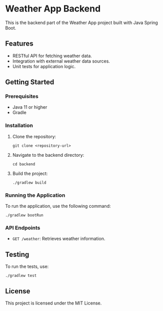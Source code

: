 # Weather App Backend

This is the backend part of the Weather App project built with Java Spring Boot. 

## Features

- RESTful API for fetching weather data.
- Integration with external weather data sources.
- Unit tests for application logic.

## Getting Started

### Prerequisites

- Java 11 or higher
- Gradle

### Installation

1. Clone the repository:
   ```
   git clone <repository-url>
   ```
2. Navigate to the backend directory:
   ```
   cd backend
   ```
3. Build the project:
   ```
   ./gradlew build
   ```

### Running the Application

To run the application, use the following command:
```
./gradlew bootRun
```

### API Endpoints

- `GET /weather`: Retrieves weather information.

## Testing

To run the tests, use:
```
./gradlew test
```

## License

This project is licensed under the MIT License.